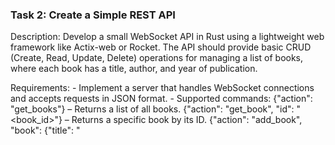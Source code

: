 ### Task 2: Create a Simple REST API

Description: Develop a small WebSocket API in Rust using a lightweight web framework like Actix-web or Rocket. The API should provide basic CRUD (Create, Read, Update, Delete) operations for managing a list of books, where each book has a title, author, and year of publication.

Requirements:
	- Implement a server that handles WebSocket connections and accepts requests in JSON format.
	- Supported commands:
    	{"action": "get_books"} – Returns a list of all books.
    	{"action": "get_book", "id": "<book_id>"} – Returns a specific book by its ID.
    	{"action": "add_book", "book": {"title": "<title>", "author": "<author>", "year": "<year>"}} – Adds a new book.
    	{"action": "update_book", "id": "<book_id>", "book": {"title": "<title>", "author": "<author>", "year": "<year>"}} – Updates an existing book by ID.
    	{"action": "delete_book", "id": "<book_id>"} – Deletes a book by ID.
	- Store the books in an in-memory data structure (like a Vec or HashMap).
	- Handle common errors, such as non-existent book IDs or invalid request formats.


Learning Objectives:
- Get hands-on experience with Rust web frameworks.
- Learn about concurrency and asynchronous programming in Rust.
- Understand how to use Rust's data structures and how ownership works in the context of web development.


Подсматривал сюда:
https://github.com/wpcodevo/simple-api-actix-web


### Тестирование

Лично я тестировал с помощью wscat.
Установите wscat через npm:
``` bash
npm install -g wscat
```
Тестирование:
Запустите сервер:
``` bash
cargo run
```
Подключитесь к WebSocket серверу с помощью команды:
```bash
wscat -c ws://127.0.0.1:8080/ws
```
После подключения отправьте JSON-сообщение:
```json
{"action": "AddBook", "book": {"title": "1984", "author": "George Orwell", "year": 1949}}
```
```json
{"action": "GetBooks"}
```
